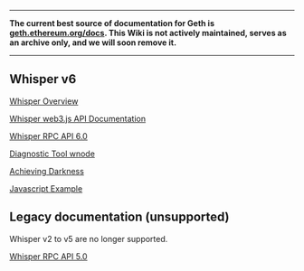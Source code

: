 ***

**The current best source of documentation for Geth is [geth.ethereum.org/docs](https://geth.ethereum.org/docs/). This Wiki is not actively maintained, serves as an archive only, and we will soon remove it.**

***

## Whisper v6

[Whisper Overview](https://github.com/ethereum/go-ethereum/wiki/Whisper-Overview)

[Whisper web3.js API Documentation](http://web3js.readthedocs.io/en/1.0/web3-shh.html)

[Whisper RPC API 6.0](https://github.com/ethereum/go-ethereum/wiki/Whisper-v6-RPC-API)

[Diagnostic Tool wnode](https://github.com/ethereum/go-ethereum/wiki/Diagnostic-Tool-wnode)

[Achieving Darkness](https://github.com/ethereum/go-ethereum/wiki/Achieving-Darkness)

[Javascript Example](https://github.com/ethereum/go-ethereum/wiki/Whisper-js-example)

## Legacy documentation (unsupported)

Whisper v2 to v5 are no longer supported. 

[Whisper RPC API 5.0](https://github.com/ethereum/go-ethereum/wiki/Whisper-v5-RPC-API)